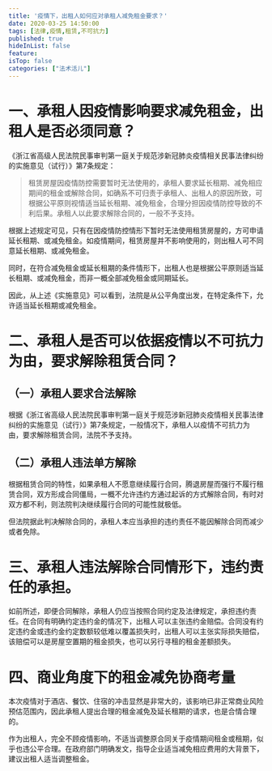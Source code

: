 ```yaml
---
title: '疫情下，出租人如何应对承租人减免租金要求？'
date: 2020-03-25 14:50:00
tags: [法律,疫情,租赁,不可抗力]
published: true
hideInList: false
feature: 
isTop: false
categories: ["法术活儿"]
---
```


<!-- more -->

# 一、承租人因疫情影响要求减免租金，出租人是否必须同意？

《浙江省高级人民法院民事审判第一庭关于规范涉新冠肺炎疫情相关民事法律纠纷的实施意见（试行）》第7条规定：

> 租赁房屋因疫情防控需要暂时无法使用的，承租人要求延长租期、减免相应期间的租金或解除合同，如确系不可归责于承租人、出租人的原因所致，可根据公平原则视情适当延长租期、减免租金，合理分担因疫情防控导致的不利后果。承租人以此要求解除合同的，一般不予支持。

根据上述规定可见，只有在因疫情防控情形下暂时无法使用租赁房屋的，方可申请延长租期、或减免租金。如疫情期间，租赁房屋并不影响使用的，则出租人可不同意延长租期、或减免租金。

同时，在符合减免租金或延长租期的条件情形下，出租人也是根据公平原则适当延长租期、或减免租金，而非一概全部减免租金或同期延长。

因此，从上述《实施意见》可以看到，法院是从公平角度出发，在特定条件下，允许适当延长租期或减免租金。

# 二、承租人是否可以依据疫情以不可抗力为由，要求解除租赁合同？

## （一）承租人要求合法解除

根据《浙江省高级人民法院民事审判第一庭关于规范涉新冠肺炎疫情相关民事法律纠纷的实施意见（试行）》第7条规定，一般情况下，承租人以疫情不可抗力为由，要求解除租赁合同，法院不予支持。

## （二）承租人违法单方解除

根据租赁合同的特性，如果承租人不愿意继续履行合同，腾退房屋而强行不履行租赁合同，双方形成合同僵局，一概不允许违约方通过起诉的方式解除合同，有时对双方都不利，则法院判决继续履行合同的可能性就极低。

但法院据此判决解除合同的，承租人本应当承担的违约责任不能因解除合同而减少或者免除。

# 三、承租人违法解除合同情形下，违约责任的承担。

如前所述，即便合同解除，承租人仍应当按照合同约定及法律规定，承担违约责任。在合同有明确约定违约金的情况下，出租人可以主张违约金赔偿。合同没有约定违约金或违约金约定数额较低难以覆盖损失时，出租人可以主张实际损失赔偿，该赔偿可以是房屋空置期的租金损失，也可以另行寻租的租金差额损失。

# 四、商业角度下的租金减免协商考量

本次疫情对于酒店、餐饮、住宿的冲击显然是非常大的，该影响已非正常商业风险预估范围内，因此承租人提出合理的租金减免及延长租期的请求，也是合情合理的。

作为出租人，完全不顾疫情影响，不适当调整原合同关于疫情期间租金或租期，似乎也违公平合理。在政府部门明确发文，指导企业适当减免相应费用的大背景下，建议出租人适当调整租金。



